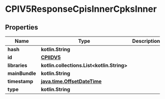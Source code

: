 
# CPIV5ResponseCpisInnerCpksInner

## Properties
Name | Type | Description | Notes
------------ | ------------- | ------------- | -------------
**hash** | **kotlin.String** |  |  [optional]
**id** | [**CPIIDV5**](CPIIDV5.md) |  |  [optional]
**libraries** | **kotlin.collections.List&lt;kotlin.String&gt;** |  |  [optional]
**mainBundle** | **kotlin.String** |  |  [optional]
**timestamp** | [**java.time.OffsetDateTime**](java.time.OffsetDateTime.md) |  |  [optional]
**type** | **kotlin.String** |  |  [optional]



